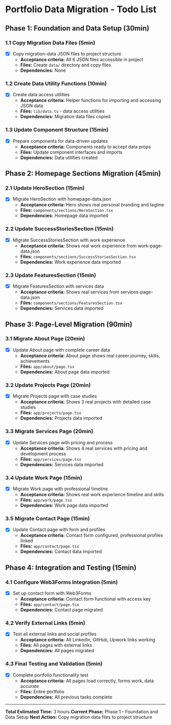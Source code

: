 # Portfolio Data Migration - Todo List

## Phase 1: Foundation and Data Setup (30min)

### 1.1 Copy Migration Data Files (5min)
- [x] Copy migration-data JSON files to project structure
  - **Acceptance criteria:** All 6 JSON files accessible in project
  - **Files:** Create `data/` directory and copy files
  - **Dependencies:** None

### 1.2 Create Data Utility Functions (10min)
- [x] Create data access utilities
  - **Acceptance criteria:** Helper functions for importing and accessing JSON data
  - **Files:** `lib/data.ts` - data access utilities
  - **Dependencies:** Migration data files copied

### 1.3 Update Component Structure (15min)
- [x] Prepare components for data-driven updates
  - **Acceptance criteria:** Components ready to accept data props
  - **Files:** Update component interfaces and imports
  - **Dependencies:** Data utilities created

## Phase 2: Homepage Sections Migration (45min)

### 2.1 Update HeroSection (15min)
- [x] Migrate HeroSection with homepage-data.json
  - **Acceptance criteria:** Hero shows real personal branding and tagline
  - **Files:** `components/sections/HeroSection.tsx`
  - **Dependencies:** Homepage data imported

### 2.2 Update SuccessStoriesSection (15min)
- [x] Migrate SuccessStoriesSection with work experience
  - **Acceptance criteria:** Shows real work experience from work-page-data.json
  - **Files:** `components/sections/SuccessStoriesSection.tsx`
  - **Dependencies:** Work experience data imported

### 2.3 Update FeaturesSection (15min)
- [x] Migrate FeaturesSection with services data
  - **Acceptance criteria:** Shows real services from services-page-data.json
  - **Files:** `components/sections/FeaturesSection.tsx`
  - **Dependencies:** Services data imported

## Phase 3: Page-Level Migration (90min)

### 3.1 Migrate About Page (20min)
- [x] Update About page with complete career data
  - **Acceptance criteria:** About page shows real career journey, skills, achievements
  - **Files:** `app/about/page.tsx`
  - **Dependencies:** About page data imported

### 3.2 Update Projects Page (20min)
- [x] Migrate Projects page with case studies
  - **Acceptance criteria:** Shows 3 real projects with detailed case studies
  - **Files:** `app/projects/page.tsx`
  - **Dependencies:** Projects data imported

### 3.3 Migrate Services Page (20min)
- [x] Update Services page with pricing and process
  - **Acceptance criteria:** Shows 4 real services with pricing and development process
  - **Files:** `app/services/page.tsx`
  - **Dependencies:** Services data imported

### 3.4 Update Work Page (15min)
- [x] Migrate Work page with professional timeline
  - **Acceptance criteria:** Shows real work experience timeline and skills
  - **Files:** `app/work/page.tsx`
  - **Dependencies:** Work page data imported

### 3.5 Migrate Contact Page (15min)
- [x] Update Contact page with form and profiles
  - **Acceptance criteria:** Contact form configured, professional profiles linked
  - **Files:** `app/contact/page.tsx`
  - **Dependencies:** Contact data imported

## Phase 4: Integration and Testing (15min)

### 4.1 Configure Web3Forms Integration (5min)
- [x] Set up contact form with Web3Forms
  - **Acceptance criteria:** Contact form functional with access key
  - **Files:** `app/contact/page.tsx`
  - **Dependencies:** Contact page migrated

### 4.2 Verify External Links (5min)
- [x] Test all external links and social profiles
  - **Acceptance criteria:** All LinkedIn, GitHub, Upwork links working
  - **Files:** All pages with external links
  - **Dependencies:** All pages migrated

### 4.3 Final Testing and Validation (5min)
- [x] Complete portfolio functionality test
  - **Acceptance criteria:** All pages load correctly, forms work, data accurate
  - **Files:** Entire portfolio
  - **Dependencies:** All previous tasks complete

---

**Total Estimated Time:** 3 hours
**Current Phase:** Phase 1 - Foundation and Data Setup
**Next Action:** Copy migration data files to project structure
